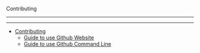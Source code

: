<font class="sidebar-title">Contributing</font>
***
***
- [Contributing](contributing/README.md)
  - [Guide to use Github Website](contributing/github_website.md)
  - [Guide to use Github Command Line](contributing/github_cli.md)
